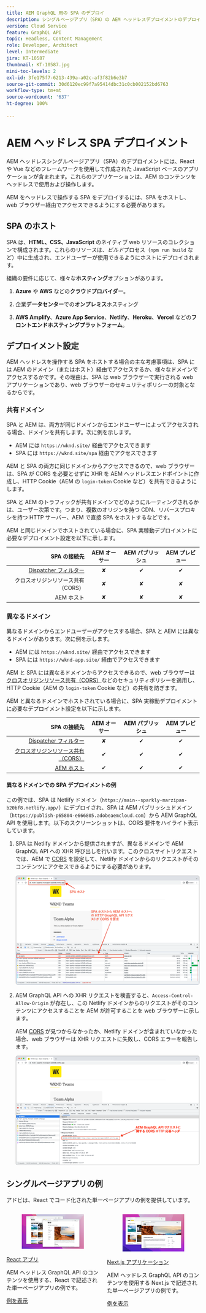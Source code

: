 ```yaml
---
title: AEM GraphQL 用の SPA のデプロイ
description: シングルページアプリ（SPA）の AEM ヘッドレスデプロイメントのデプロイメントに関する考慮事項について説明します。
version: Cloud Service
feature: GraphQL API
topic: Headless, Content Management
role: Developer, Architect
level: Intermediate
jira: KT-10587
thumbnail: KT-10587.jpg
mini-toc-levels: 2
exl-id: 3fe175f7-6213-439a-a02c-af3f82b6e3b7
source-git-commit: 30d6120ec99f7a95414dbc31c0cb002152bd6763
workflow-type: tm+mt
source-wordcount: '637'
ht-degree: 100%

---
```


# AEM ヘッドレス SPA デプロイメント

AEM ヘッドレスシングルページアプリ（SPA）のデプロイメントには、React や Vue などのフレームワークを使用して作成された JavaScript ベースのアプリケーションが含まれます。これらのアプリケーションは、AEM のコンテンツをヘッドレスで使用および操作します。

AEM をヘッドレスで操作する SPA をデプロイするには、SPA をホストし、web ブラウザー経由でアクセスできるようにする必要があります。

## SPA のホスト

SPA は、**HTML、CSS、JavaScript** のネイティブ web リソースのコレクションで構成されます。これらのリソースは、_ビルド_&#x200B;プロセス（`npm run build` など）中に生成され、エンドユーザーが使用できるようにホストにデプロイされます。

組織の要件に応じて、様々な&#x200B;**ホスティング**&#x200B;オプションがあります。

1. **Azure** や **AWS** などの&#x200B;**クラウドプロバイダー**。

2. 企業&#x200B;**データセンター**&#x200B;での&#x200B;**オンプレミス**&#x200B;ホスティング

3. **AWS Amplify**、**Azure App Service**、**Netlify**、**Heroku**、**Vercel** などの&#x200B;**フロントエンドホスティングプラットフォーム**。

## デプロイメント設定

AEM ヘッドレスを操作する SPA をホストする場合の主な考慮事項は、SPA には AEM のドメイン（またはホスト）経由でアクセスするか、様々なドメインでアクセスするかです。その理由は、SPA は web ブラウザーで実行される web アプリケーションであり、web ブラウザーのセキュリティポリシーの対象となるからです。

### 共有ドメイン

SPA と AEM は、両方が同じドメインからエンドユーザーによってアクセスされる場合、ドメインを共有します。次に例を示します。

+ AEM には `https://wknd.site/` 経由でアクセスできます
+ SPA には `https://wknd.site/spa` 経由でアクセスできます

AEM と SPA の両方に同じドメインからアクセスできるので、web ブラウザーは、SPA が CORS を必要とせずに XHR を AEM ヘッドレスエンドポイントに作成し、HTTP Cookie（AEM の `login-token` Cookie など）を共有できるようにします。

SPA と AEM のトラフィックが共有ドメインでどのようにルーティングされるかは、ユーザー次第です。つまり、複数のオリジンを持つ CDN、リバースプロキシを持つ HTTP サーバー、AEM で直接 SPA をホストするなどです。

AEM と同じドメインでホストされている場合に、SPA 実稼動デプロイメントに必要なデプロイメント設定を以下に示します。

| SPA の接続先 | AEM オーサー | AEM パブリッシュ | AEM プレビュー |
|---------------------------------------------------:|:----------:|:-----------:|:-----------:|
| [Dispatcher フィルター](./configurations/dispatcher-filters.md) | ✘ | ✔ | ✔ |
| クロスオリジンリソース共有（CORS） | ✘ | ✘ | ✘ |
| AEM ホスト | ✘ | ✘ | ✘ |

### 異なるドメイン

異なるドメインからエンドユーザーがアクセスする場合、SPA と AEM には異なるドメインがあります。次に例を示します。

+ AEM には `https://wknd.site/` 経由でアクセスできます
+ SPA には `https://wknd-app.site/` 経由でアクセスできます

AEM と SPA には異なるドメインからアクセスできるので、web ブラウザーは[クロスオリジンリソース共有（CORS）](./configurations/cors.md)などのセキュリティポリシーを適用し、HTTP Cookie（AEM の `login-token` Cookie など）の共有を防ぎます。

AEM と異なるドメインでホストされている場合に、SPA 実稼動デプロイメントに必要なデプロイメント設定を以下に示します。

| SPA の接続先 | AEM オーサー | AEM パブリッシュ | AEM プレビュー |
|---------------------------------------------------:|:----------:|:-----------:|:-----------:|
| [Dispatcher フィルター](./configurations/dispatcher-filters.md) | ✘ | ✔ | ✔ |
| [クロスオリジンリソース共有（CORS）](./configurations/cors.md) | ✔ | ✔ | ✔ |
| [AEM ホスト](./configurations/aem-hosts.md) | ✔ | ✔ | ✔ |

#### 異なるドメインでの SPA デプロイメントの例

この例では、SPA は Netlify ドメイン（`https://main--sparkly-marzipan-b20bf8.netlify.app/`）にデプロイされ、SPA は AEM パブリッシュドメイン（`https://publish-p65804-e666805.adobeaemcloud.com`）から AEM GraphQL API を使用します。以下のスクリーンショットは、CORS 要件をハイライト表示しています。

1. SPA は Netlify ドメインから提供されますが、異なるドメインで AEM GraphQL API への XHR 呼び出しを行います。このクロスサイトリクエストでは、AEM で [CORS](./configurations/cors.md) を設定して、Netlify ドメインからのリクエストがそのコンテンツにアクセスできるようにする必要があります。

   ![SPA および AEM ホストから提供される SPA リクエスト](assets/spa/cors-requirement.png)

2. AEM GraphQL API への XHR リクエストを検査すると、`Access-Control-Allow-Origin` が存在し、この Netlify ドメインからのリクエストがそのコンテンツにアクセスすることを AEM が許可することを web ブラウザーに示します。

   AEM [CORS](./configurations/cors.md) が見つからなかったか、Netlify ドメインが含まれていなかった場合、web ブラウザーは XHR リクエストに失敗し、CORS エラーを報告します。

   ![CORS 応答ヘッダー AEM GraphQL API](assets/spa/cors-response-headers.png)

## シングルページアプリの例

アドビは、React でコード化された単一ページアプリの例を提供しています。

<div class="columns is-multiline">
<!-- React app -->
<div class="column is-half-tablet is-half-desktop is-one-third-widescreen" aria-label="React app" tabindex="0">
   <div class="card">
       <div class="card-image">
           <figure class="image is-16by9">
               <a href="../example-apps/react-app.md" title="React アプリ" tabindex="-1">
                   <img class="is-bordered-r-small" src="../example-apps/assets/react-app/react-app-card.png" alt="React アプリ">
               </a>
           </figure>
       </div>
       <div class="card-content is-padded-small">
           <div class="content">
               <p class="headline is-size-6 has-text-weight-bold"><a href="../example-apps/react-app.md" title="React アプリ">React アプリ</a></p>
               <p class="is-size-6">AEM ヘッドレス GraphQL API のコンテンツを使用する、React で記述された単一ページアプリの例です。</p>
               <a href="../example-apps/react-app.md" class="spectrum-Button spectrum-Button--outline spectrum-Button--primary spectrum-Button--sizeM">
 <span class="spectrum-Button-label has-no-wrap has-text-weight-bold">例を表示</span>
 </a>
           </div>
       </div>
   </div>
</div>
<!-- Next.js app -->
<div class="column is-half-tablet is-half-desktop is-one-third-widescreen" aria-label="Next.js app" tabindex="0">
   <div class="card">
       <div class="card-image">
           <figure class="image is-16by9">
               <a href="../example-apps/next-js.md" title="Next.js アプリケーション" tabindex="-1">
                   <img class="is-bordered-r-small" src="../example-apps/assets/next-js/next-js-card.png" alt="Next.js アプリケーション">
               </a>
           </figure>
       </div>
       <div class="card-content is-padded-small">
           <div class="content">
               <p class="headline is-size-6 has-text-weight-bold"><a href="../example-apps/next-js.md" title="Next.js アプリケーション">Next.js アプリケーション</a></p>
               <p class="is-size-6">AEM ヘッドレス GraphQL API のコンテンツを使用する Next.js で記述された単一ページアプリの例です。</p>
               <a href="../example-apps/next-js.md" class="spectrum-Button spectrum-Button--outline spectrum-Button--primary spectrum-Button--sizeM">
 <span class="spectrum-Button-label has-no-wrap has-text-weight-bold">例を表示</span>
 </a>
           </div>
       </div>
   </div>
</div>
</div>
